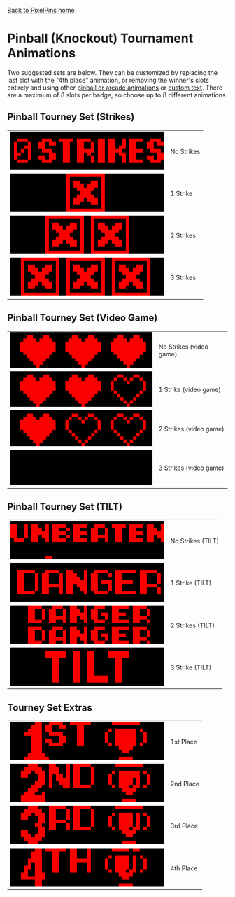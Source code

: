 <a href="../">Back to PixelPins home</a>

# Pinball (Knockout) Tournament Animations
Two suggested sets are below. They can be customized by replacing the last slot with the "4th place" animation, or removing the winner's slots entirely and using other [pinball or arcade animations](https://madcock.github.io/PixelPins/art/) or [custom text](https://madcock.github.io/PixelPins/custom_text/).
There are a maximum of 8 slots per badge, so choose up to 8 different animations.

## Pinball Tourney Set (Strikes)

|  |  |
|  :---:    |  :---        |
|  <kbd><img src="../images/KnockoutNoStrikes_PREVIEW.gif"></kbd>  |  No Strikes  |
|  <kbd><img src="../images/KnockoutStrike1_PREVIEW.gif"></kbd>  |  1 Strike  |
|  <kbd><img src="../images/KnockoutStrike2_PREVIEW.gif"></kbd>  |  2 Strikes  |
|  <kbd><img src="../images/KnockoutStrike3_PREVIEW.gif"></kbd>  |  3 Strikes  |

## Pinball Tourney Set (Video Game)

|  |  |
|  :---:    |  :---        |
|  <kbd><img src="../images/KnockoutHeart3_PREVIEW.gif"></kbd>  |  No Strikes (video game)  |
|  <kbd><img src="../images/KnockoutHeart2_PREVIEW.gif"></kbd>  |  1 Strike (video game)  |
|  <kbd><img src="../images/KnockoutHeart1_PREVIEW.gif"></kbd>  |  2 Strikes (video game)  |
|  <kbd><img src="../images/GAME_OVER_PREVIEW.gif"></kbd>  |  3 Strikes (video game)  |

## Pinball Tourney Set (TILT)
|  |  |
|  :---:    |  :---        |
|  <kbd><img src="../images/Unbeaten_PREVIEW.gif"></kbd>  |  No Strikes (TILT)  |
|  <kbd><img src="../images/Danger_PREVIEW.gif"></kbd>  |  1 Strike (TILT)  |
|  <kbd><img src="../images/DoubleDanger_PREVIEW.gif"></kbd>  |  2 Strikes (TILT)  |
|  <kbd><img src="../images/TILT_PREVIEW.gif"></kbd>  |  3 Strike (TILT)  |

## Tourney Set Extras

|  |  |
|  :---:    |  :---        |
|  <kbd><img src="../images/Knockout1ST_PREVIEW.gif"></kbd>  |  1st Place  |
|  <kbd><img src="../images/Knockout2ND_PREVIEW.gif"></kbd>  |  2nd Place  |
|  <kbd><img src="../images/Knockout3RD_PREVIEW.gif"></kbd>  |  3rd Place  |
|  <kbd><img src="../images/Knockout4TH_PREVIEW.gif"></kbd>  |  4th Place  |

